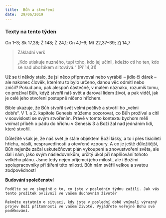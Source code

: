 ```yaml
---
title:  Bůh a stvoření
date:  29/06/2019
---
```


### Texty na tento týden
Gn 1–3; Sk 17,28; Ž 148; Ž 24,1; Gn 4,1–9; Mt 22,37–39; Zj 14,7

> <p>Základní verš</p>
> „Kdo utiskuje nuzného, tupí toho, kdo jej učinil, kdežto ctí ho ten, kdo se nad ubožákem slitovává.“ (Př 14,31)

Už se ti někdy stalo, že jsi něco připravoval nebo vyráběl – jídlo či dárek – ale nakonec člověk, kterému to bylo určeno, danou věc odmítl nebo zničil? Pokud ano, pak alespoň částečně, v malém náznaku, rozumíš tomu, co prožíval Bůh, když stvořil náš svět a daroval lidem život, a pak viděl, jak je celé jeho stvoření postupně ničeno hříchem.

Bible ukazuje, že Bůh stvořil svět velmi pečlivě a stvořil ho „velmi dobře“. V 1. a 2. kapitole Genesis můžeme pozorovat, co Bůh prožíval a cítil v souvislosti se svým stvořením. Právě v tomto kontextu bychom měli vnímat příběh o pádu do hříchu v Genesis 3 a Boží žal nad jednáním lidí, které stvořil.

Důležité však je, že náš svět je stále objektem Boží lásky, a to i přes tisíciletí hříchu, násilí, nespravedlnosti a otevřené vzpoury. A co je ještě důležitější, Bůh nejenže začal uskutečňovat plán vykoupení a znovustvoření světa, ale dal i nám, jako svým následovníkům, určitý úkol při naplňování tohoto velkého plánu. Jsme tedy nejen příjemci jeho milosti, ale i Božími spolupracovníky při šíření této milosti. Bůh nám svěřil velkou a svatou zodpovědnost!

**Budování společenství**

`Podělte se ve skupině o to, co jste v posledním týdnu zažili. Jak vás tento prožitek ovlivnil ve vašem duchovním životě?`

`Řekněte ostatním o situaci, kdy jste v poslední době vnímali výrazný projev Boží přítomnosti ve vašem životě. Vyjádřete veřejně Bohu své poděkování.`